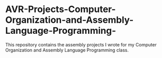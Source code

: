 # AVR-Projects-Computer-Organization-and-Assembly-Language-Programming-
This repository contains the assembly projects I wrote for my Computer Organization and Assembly Language Programming class. 

